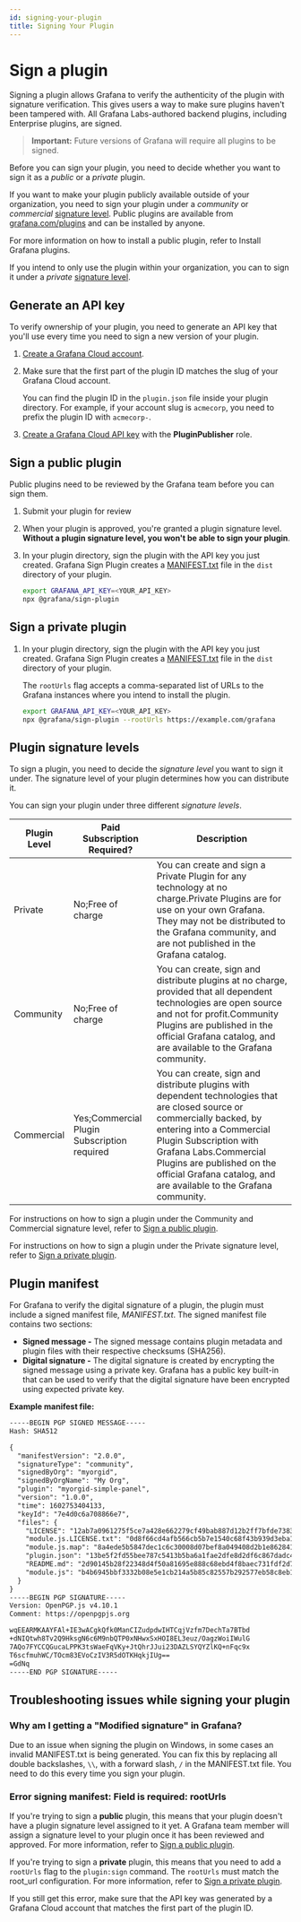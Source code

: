 ```yaml
---
id: signing-your-plugin
title: Signing Your Plugin
---
```

<!-- Do NOT edit this file directly. It is pulled from github.com/grafana/grafana via docusaurus-plugin-remote-content -->


# Sign a plugin

Signing a plugin allows Grafana to verify the authenticity of the plugin with signature verification. This gives users a way to make sure plugins haven't been tampered with. All Grafana Labs-authored backend plugins, including Enterprise plugins, are signed.

> **Important:** Future versions of Grafana will require all plugins to be signed.

Before you can sign your plugin, you need to decide whether you want to sign it as a *public* or a *private* plugin.

If you want to make your plugin publicly available outside of your organization, you need to sign your plugin under a *community* or *commercial* [signature level](#plugin-signature-levels). Public plugins are available from [grafana.com/plugins](https://grafana.com/plugins) and can be installed by anyone.

For more information on how to install a public plugin, refer to Install Grafana plugins.

If you intend to only use the plugin within your organization, you can to sign it under a *private* [signature level](#plugin-signature-levels).

## Generate an API key

To verify ownership of your plugin, you need to generate an API key that you'll use every time you need to sign a new version of your plugin.

1.  [Create a Grafana Cloud account](https://grafana.com/signup).

2.  Make sure that the first part of the plugin ID matches the slug of your Grafana Cloud account.

    You can find the plugin ID in the `plugin.json` file inside your plugin directory. For example, if your account slug is `acmecorp`, you need to prefix the plugin ID with `acmecorp-`.

3.  [Create a Grafana Cloud API key](https://grafana.com/docs/grafana-cloud/reference/create-api-key/) with the **PluginPublisher** role.

## Sign a public plugin

Public plugins need to be reviewed by the Grafana team before you can sign them.

1.  Submit your plugin for review
2.  When your plugin is approved, you're granted a plugin signature level. **Without a plugin signature level, you won't be able to sign your plugin**.
3.  In your plugin directory, sign the plugin with the API key you just created. Grafana Sign Plugin creates a [MANIFEST.txt](#plugin-manifest) file in the `dist` directory of your plugin.

    ```bash
    export GRAFANA_API_KEY=<YOUR_API_KEY>
    npx @grafana/sign-plugin
    ```

## Sign a private plugin

1.  In your plugin directory, sign the plugin with the API key you just created. Grafana Sign Plugin creates a [MANIFEST.txt](#plugin-manifest) file in the `dist` directory of your plugin.

    The `rootUrls` flag accepts a comma-separated list of URLs to the Grafana instances where you intend to install the plugin.

    ```bash
    export GRAFANA_API_KEY=<YOUR_API_KEY>
    npx @grafana/sign-plugin --rootUrls https://example.com/grafana
    ```

## Plugin signature levels

To sign a plugin, you need to decide the *signature level* you want to sign it under. The signature level of your plugin determines how you can distribute it.

You can sign your plugin under three different *signature levels*.

| **Plugin Level** | **Paid Subscription Required?**                 | **Description**                                                                                                                                                                                                                                                                                                        |
| ---------------- | ----------------------------------------------- | ---------------------------------------------------------------------------------------------------------------------------------------------------------------------------------------------------------------------------------------------------------------------------------------------------------------------- |
| Private          | No;Free of charge                           | You can create and sign a Private Plugin for any technology at no charge.Private Plugins are for use on your own Grafana. They may not be distributed to the Grafana community, and are not published in the Grafana catalog.                                                                            |
| Community        | No;Free of charge                           | You can create, sign and distribute plugins at no charge, provided that all dependent technologies are open source and not for profit.Community Plugins are published in the official Grafana catalog, and are available to the Grafana community.                                                       |
| Commercial       | Yes;Commercial Plugin Subscription required | You can create, sign and distribute plugins with dependent technologies that are closed source or commercially backed, by entering into a Commercial Plugin Subscription with Grafana Labs.Commercial Plugins are published on the official Grafana catalog, and are available to the Grafana community. |

For instructions on how to sign a plugin under the Community and Commercial signature level, refer to [Sign a public plugin](#sign-a-public-plugin).

For instructions on how to sign a plugin under the Private signature level, refer to [Sign a private plugin](#sign-a-private-plugin).

## Plugin manifest

For Grafana to verify the digital signature of a plugin, the plugin must include a signed manifest file, *MANIFEST.txt*. The signed manifest file contains two sections:

*   **Signed message -** The signed message contains plugin metadata and plugin files with their respective checksums (SHA256).
*   **Digital signature -** The digital signature is created by encrypting the signed message using a private key. Grafana has a public key built-in that can be used to verify that the digital signature have been encrypted using expected private key.

**Example manifest file:**

```txt
-----BEGIN PGP SIGNED MESSAGE-----
Hash: SHA512

{
  "manifestVersion": "2.0.0",
  "signatureType": "community",
  "signedByOrg": "myorgid",
  "signedByOrgName": "My Org",
  "plugin": "myorgid-simple-panel",
  "version": "1.0.0",
  "time": 1602753404133,
  "keyId": "7e4d0c6a708866e7",
  "files": {
    "LICENSE": "12ab7a0961275f5ce7a428e662279cf49bab887d12b2ff7bfde738346178c28c",
    "module.js.LICENSE.txt": "0d8f66cd4afb566cb5b7e1540c68f43b939d3eba12ace290f18abc4f4cb53ed0",
    "module.js.map": "8a4ede5b5847dec1c6c30008d07bef8a049408d2b1e862841e30357f82e0fa19",
    "plugin.json": "13be5f2fd55bee787c5413b5ba6a1fae2dfe8d2df6c867dadc4657b98f821f90",
    "README.md": "2d90145b28f22348d4f50a81695e888c68ebd4f8baec731fdf2d79c8b187a27f",
    "module.js": "b4b6945bbf3332b08e5e1cb214a5b85c82557b292577eb58c8eb1703bc8e4577"
  }
}
-----BEGIN PGP SIGNATURE-----
Version: OpenPGP.js v4.10.1
Comment: https://openpgpjs.org

wqEEARMKAAYFAl+IE3wACgkQfk0ManCIZudpdwIHTCqjVzfm7DechTa7BTbd
+dNIQtwh8Tv2Q9HksgN6c6M9nbQTP0xNHwxSxHOI8EL3euz/OagzWoiIWulG
7AQo7FYCCQGucaLPPK3tsWaeFqVKy+JtQhrJJui23DAZLSYQYZlKQ+nFqc9x
T6scfmuhWC/TOcm83EVoCzIV3R5dOTKHqkjIUg==
=GdNq
-----END PGP SIGNATURE-----
```

## Troubleshooting issues while signing your plugin

### Why am I getting a "Modified signature" in Grafana?

Due to an issue when signing the plugin on Windows, in some cases an invalid MANIFEST.txt is being generated. You can fix this by replacing all double backslashes, `\\`, with a forward slash, `/` in the MANIFEST.txt file. You need to do this every time you sign your plugin.

### Error signing manifest: Field is required: rootUrls

If you're trying to sign a **public** plugin, this means that your plugin doesn't have a plugin signature level assigned to it yet. A Grafana team member will assign a signature level to your plugin once it has been reviewed and approved. For more information, refer to [Sign a public plugin](#sign-a-public-plugin).

If you're trying to sign a **private** plugin, this means that you need to add a `rootUrls` flag to the `plugin:sign` command. The `rootUrls` must match the root_url configuration. For more information, refer to [Sign a private plugin](#sign-a-private-plugin).

If you still get this error, make sure that the API key was generated by a Grafana Cloud account that matches the first part of the plugin ID.

            
